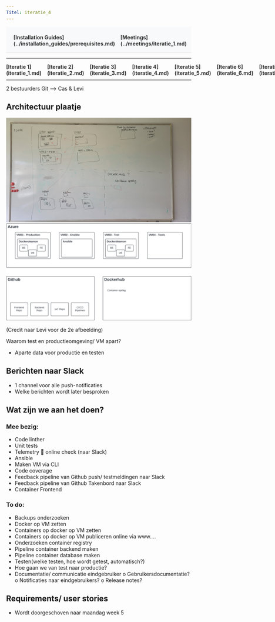 ```yaml
---
Titel: iteratie_4
---
```


<div style="display:flex; justify-content:space-between; align-items:left; padding:20px; background-color:#f8f9fa; border-bottom:1px solid #e0e0e0;">
  <nav style="display:flex; gap:15px; height:30px;">
    <a markdown="1" style="text-decoration:none; color:#333; font-weight:bold;">[Installation Guides](../installation_guides/prerequisites.md)</a>
    <a markdown="1" style="text-decoration:none; color:#333; font-weight:bold;">[Meetings](../meetings/iteratie_1.md)</a>
  </nav>
</div>

---

<nav style="display:flex; gap:15px; height:30px;">
  <a markdown="1" style="text-decoration:none; color:#333; font-weight:bold;">[Iteratie 1](iteratie_1.md)</a>
  <a markdown="1" style="text-decoration:none; color:#333; font-weight:bold;">[Iteratie 2](iteratie_2.md)</a>
  <a markdown="1" style="text-decoration:none; color:#333; font-weight:bold;">[Iteratie 3](iteratie_3.md)</a>
  <a markdown="1" style="text-decoration:none; color:#333; font-weight:bold;">[Iteratie 4](iteratie_4.md)</a>
  <a markdown="1" style="text-decoration:none; color:#333; font-weight:bold;">[Iteratie 5](iteratie_5.md)</a>
  <a markdown="1" style="text-decoration:none; color:#333; font-weight:bold;">[Iteratie 6](iteratie_6.md)</a>
  <a markdown="1" style="text-decoration:none; color:#333; font-weight:bold;">[Iteratie 7](iteratie_7.md)</a>
  <a markdown="1" style="text-decoration:none; color:#333; font-weight:bold;">[Iteratie 8](iteratie_8.md)</a>
  <a markdown="1" style="text-decoration:none; color:#333; font-weight:bold;">[Iteratie 9](iteratie_9.md)</a>
</nav>

---

2 bestuurders Git --> Cas & Levi 


## Architectuur plaatje 
<!-- ![projectbord](https://github.com/ZuydUniversity/B2C6_B2C_Wiki/blob/9c8125ca0f3903598a1efcdf06b138a93086757a/images/imfrastructuurproject-bord.jpg)
![projectbord](https://github.com/ZuydUniversity/B2C6_B2C_Wiki/blob/9c8125ca0f3903598a1efcdf06b138a93086757a/images/infrastructuurproject-tekening.png) -->

![projectboard_1](./images/imfrastructuurproject-bord.jpg)
![projectboard_2](./images/infrastructuurproject-tekening.png)


(Credit naar Levi voor de 2e afbeelding)


Waarom test en productieomgeving/ VM apart?

-	Aparte data voor productie en testen


## Berichten naar Slack 

-	1 channel voor alle push-notificaties 
-	Welke berichten wordt later besproken


## Wat zijn we aan het doen? 

### Mee bezig:

-	Code linther
-	Unit tests
-	Telemetry  online check (naar Slack)
-	Ansible
-	Maken VM via CLI
-	Code coverage
-	Feedback pipeline van Github push/ testmeldingen naar Slack
-	Feedback pipeline van Github Takenbord naar Slack
-	Container Frontend

### To do:

-	Backups onderzoeken
-	Docker op VM zetten
-	Containers op docker op VM zetten
-	Containers op docker op VM publiceren online via www….
-	Onderzoeken container registry 
-	Pipeline container backend maken
-	Pipeline container database maken 
-	Testen(welke testen, hoe wordt getest, automatisch?)
-	Hoe gaan we van test naar productie? 
-	Documentatie/ communicatie eindgebruiker 
o	Gebruikersdocumentatie?
o	Notificaties naar eindgebruikers? 
o	Release notes? 

## Requirements/ user stories 

-	Wordt doorgeschoven naar maandag week 5